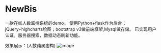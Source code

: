 # NewBis
一款在线人数监控系统的demo。
使用Python+flask作为后台；jQuery+highcharts绘图；bootstrap v3做前端框架,Mysql做存储。
已实现用户认证，服务器搜索，数据动态刷新功能。

效果展示：(人数纯属虚构)
![image](https://github.com/cCloudSky/NewBisMonitor/raw/master/screenshots/example.jpg)

